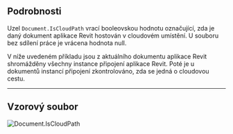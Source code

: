 ## Podrobnosti
Uzel `Document.IsCloudPath` vrací booleovskou hodnotu označující, zda je daný dokument aplikace Revit hostován v cloudovém umístění. U souboru bez sdílení práce je vrácena hodnota null.

V níže uvedeném příkladu jsou z aktuálního dokumentu aplikace Revit shromážděny všechny instance připojení aplikace Revit. Poté je u dokumentů instancí připojení zkontrolováno, zda se jedná o cloudovou cestu.
___
## Vzorový soubor

![Document.IsCloudPath](./Revit.Application.Document.IsCloudPath_img.jpg)
